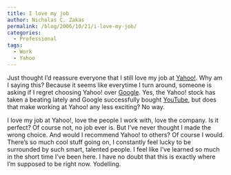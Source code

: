 ```yaml
---
title: I love my job
author: Nicholas C. Zakas
permalink: /blog/2006/10/21/i-love-my-job/
categories:
  - Professional
tags:
  - Work
  - Yahoo
---
```

Just thought I&#8217;d reassure everyone that I still love my job at <a title="Yahoo!" rel="external" href="http://www.yahoo.com">Yahoo!</a>. Why am I saying this? Because it seems like everytime I turn around, someone is asking if I regret choosing Yahoo! over <a title="Google" rel="external" href="http://www.google.com">Google</a>. Yes, the Yahoo! stock has taken a beating lately and Google successfully bought <a title="YouTube" rel="external" href="http://www.youtube.com">YouTube</a>, but does that make working at Yahoo! any less exciting? No way.

I love my job at Yahoo!, love the people I work with, love the company. Is it perfect? Of course not, no job ever is. But I&#8217;ve never thought I made the wrong choice. And would I recommend Yahoo! to others? Of course I would. There&#8217;s so much cool stuff going on, I constantly feel lucky to be surrounded by such smart, talented people. I feel like I&#8217;ve learned so much in the short time I&#8217;ve been here. I have no doubt that this is exactly where I&#8217;m supposed to be right now. Yodelling.
